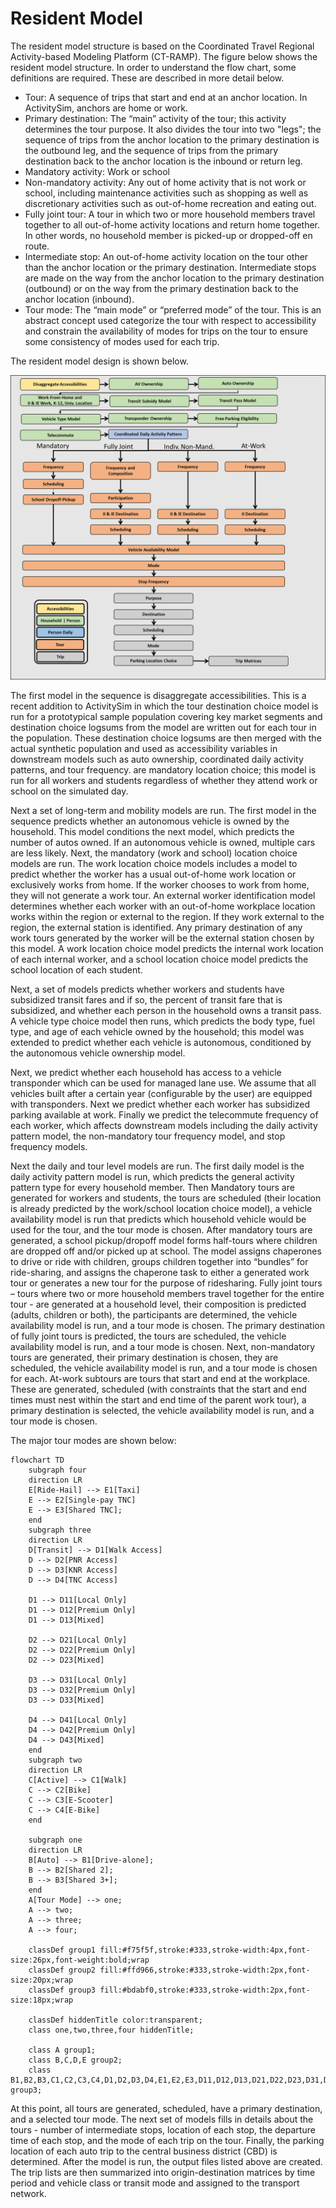 # Resident Model

The resident model structure is based on the Coordinated Travel Regional Activity-based Modeling Platform (CT-RAMP). The figure below shows the resident model structure. In order to understand the flow chart, some definitions are required. These are described in more detail below.

- Tour: A sequence of trips that start and end at an anchor location. In ActivitySim, anchors are home or work.
- Primary destination: The “main” activity of the tour; this activity determines the tour purpose. It also divides the tour into two "legs"; the sequence of trips from the anchor location to the primary destination is the outbound leg, and the sequence of trips from the primary destination back to the anchor location is the inbound or return leg.
- Mandatory activity: Work or school
- Non-mandatory activity: Any out of home activity that is not work or school, including maintenance activities such as shopping as well as discretionary activities such as out-of-home recreation and eating out.
- Fully joint tour: A tour in which two or more household members travel together to all out-of-home activity locations and return home together. In other words, no household member is picked-up or dropped-off en route.
- Intermediate stop: An out-of-home activity location on the tour other than the anchor location or the primary destination. Intermediate stops are made on the way from the anchor location to the primary destination (outbound) or on the way from the primary destination back to the anchor location (inbound).
- Tour mode: The “main mode” or “preferred mode” of the tour. This is an abstract concept used categorize the tour with respect to accessibility and constrain the availability of modes for trips on the tour to ensure some consistency of modes used for each trip.

The resident model design is shown below.

![](../images/design/resident_model_design.png)

The first model in the sequence is disaggregate accessibilities. This is a recent addition to ActivitySim in which the tour destination choice model is run for a prototypical sample population covering key market segments and destination choice logsums from the model are written out for each tour in the population. These destination choice logsums are then merged with the actual synthetic population and used as accessibility variables in downstream models such as auto ownership, coordinated daily activity patterns, and tour frequency. are mandatory location choice; this model is run for all workers and students regardless of whether they attend work or school on the simulated day.

Next a set of long-term and mobility models are run. The first model in the sequence predicts whether an autonomous vehicle is owned by the household. This model conditions the next model, which predicts the number of autos owned. If an autonomous vehicle is owned, multiple cars are less likely. Next, the mandatory (work and school) location choice models are run. The work location choice models includes a model to predict whether the worker has a usual out-of-home work location or exclusively works from home. If the worker chooses to work from home, they will not generate a work tour. An external worker identification model determines whether each worker with an out-of-home workplace location works within the region or external to the region. If they work external to the region, the external station is identified. Any primary destination of any work tours generated by the worker will be the external station chosen by this model. A work location choice model predicts the internal work location of each internal worker, and a school location choice model predicts the school location of each student.

Next, a set of models predicts whether workers and students have subsidized transit fares and if so, the percent of transit fare that is subsidized, and whether each person in the household owns a transit pass. A vehicle type choice model then runs, which predicts the body type, fuel type, and age of each vehicle owned by the household; this model was extended to predict whether each vehicle is autonomous, conditioned by the autonomous vehicle ownership model.

Next, we predict whether each household has access to a vehicle transponder which can be used for managed lane use. We assume that all vehicles built after a certain year (configurable by the user) are equipped with transponders. Next we predict whether each worker has subsidized parking available at work. Finally we predict the telecommute frequency of each worker, which affects downstream models including the daily activity pattern model, the non-mandatory tour frequency model, and stop frequency models.

Next the daily and tour level models are run. The first daily model is the daily activity pattern model is run, which predicts the general activity pattern type for every household member. Then Mandatory tours are generated for workers and students, the tours are scheduled (their location is already predicted by the work/school location choice model), a vehicle availability model is run that predicts which household vehicle would be used for the tour, and the tour mode is chosen. After mandatory tours are generated, a school pickup/dropoff model forms half-tours where children are dropped off and/or picked up at school. The model assigns chaperones to drive or ride with children, groups children together into “bundles” for ride-sharing, and assigns the chaperone task to either a generated work tour or generates a new tour for the purpose of ridesharing. Fully joint tours – tours where two or more household members travel together for the entire tour - are generated at a household level, their composition is predicted (adults, children or both), the participants are determined, the vehicle availability model is run, and a tour mode is chosen. The primary destination of fully joint tours is predicted, the tours are scheduled, the vehicle availability model is run, and a tour mode is chosen. Next, non-mandatory tours are generated, their primary destination is chosen, they are scheduled, the vehicle availability model is run, and a tour mode is chosen for each. At-work subtours are tours that start and end at the workplace. These are generated, scheduled (with constraints that the start and end times must nest within the start and end time of the parent work tour), a primary destination is selected, the vehicle availability model is run, and a tour mode is chosen.

The major tour modes are shown below:
```mermaid
flowchart TD
    subgraph four
    direction LR
    E[Ride-Hail] --> E1[Taxi]
    E --> E2[Single-pay TNC]
    E --> E3[Shared TNC];
    end
    subgraph three
    direction LR
    D[Transit] --> D1[Walk Access]
    D --> D2[PNR Access]
    D --> D3[KNR Access]
    D --> D4[TNC Access]

    D1 --> D11[Local Only]
    D1 --> D12[Premium Only]
    D1 --> D13[Mixed]

    D2 --> D21[Local Only]
    D2 --> D22[Premium Only]
    D2 --> D23[Mixed]

    D3 --> D31[Local Only]
    D3 --> D32[Premium Only]
    D3 --> D33[Mixed]

    D4 --> D41[Local Only]
    D4 --> D42[Premium Only]
    D4 --> D43[Mixed]
    end
    subgraph two
    direction LR
    C[Active] --> C1[Walk]
    C --> C2[Bike]
    C --> C3[E-Scooter]
    C --> C4[E-Bike]
    end

    subgraph one
    direction LR
    B[Auto] --> B1[Drive-alone];
    B --> B2[Shared 2];
    B --> B3[Shared 3+];
    end
    A[Tour Mode] --> one;
    A --> two;
    A --> three;
    A --> four;

    classDef group1 fill:#f75f5f,stroke:#333,stroke-width:4px,font-size:26px,font-weight:bold;wrap
    classDef group2 fill:#ffd966,stroke:#333,stroke-width:2px,font-size:20px;wrap
    classDef group3 fill:#bdabf0,stroke:#333,stroke-width:2px,font-size:18px;wrap

    classDef hiddenTitle color:transparent;
    class one,two,three,four hiddenTitle;

    class A group1;
    class B,C,D,E group2;
    class B1,B2,B3,C1,C2,C3,C4,D1,D2,D3,D4,E1,E2,E3,D11,D12,D13,D21,D22,D23,D31,D32,D33,D41,D42,D43 group3;
```


At this point, all tours are generated, scheduled, have a primary destination, and a selected tour mode. The next set of models fills in details about the tours - number of intermediate stops, location of each stop, the departure time of each stop, and the mode of each trip on the tour. Finally, the parking location of each auto trip to the central business district (CBD) is determined.
After the model is run, the output files listed above are created. The trip lists are then summarized into origin-destination matrices by time period and vehicle class or transit mode and assigned to the transport network.